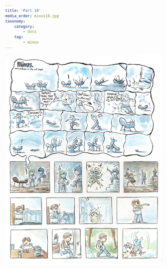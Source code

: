 ```yaml
---
title: 'Part 18'
media_order: minus18.jpg
taxonomy:
    category:
        - docs
    tag:
        - minus
---
```


![](minus18.jpg)